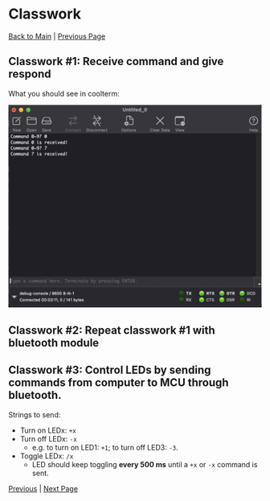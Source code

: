# Classwork

[Back to Main](./README.md) | [Previous Page](./02-bluetooth.md)

## Classwork #1: Receive command and give respond

What you should see in coolterm:

![](./image/cw1.png)

## Classwork #2: Repeat classwork #1 with bluetooth module

## Classwork #3: Control LEDs by sending commands from computer to MCU through bluetooth.

Strings to send:

- Turn on LEDx: `+x`
- Turn off LEDx: `-x`
  - e.g. to turn on LED1: `+1`; to turn off LED3: `-3`.
- Toggle LEDx: `/x`
  - LED should keep toggling **every 500 ms** until a `+x` or `-x` command is sent.

[Previous](./02-bluetooth.md) | [Next Page](./04-homework.md)
